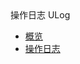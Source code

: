 <div class="sidebar_title"> 操作日志 ULog</div>

* [概览](/manage/README)
* [操作日志](/manage/activity)








    
   
   
    
        